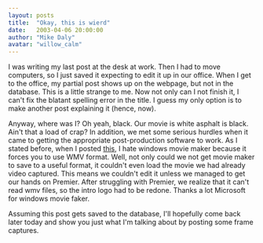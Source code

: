 ```yaml
---
layout: posts
title:  "Okay, this is wierd"
date:   2003-04-06 20:00:00
author: "Mike Daly"
avatar: "willow_calm"
---
```

I was writing my last post at the desk at work. Then I had to move computers, so I just saved it expecting to edit it up in our office. When I get to the office, my partial post shows up on the webpage, but not in the database. This is a little strange to me. Now not only can I not finish it, I can't fix the blatant spelling error in the title. I guess my only option is to make another post explaining it (hence, now).

 Anyway, where was I? Oh yeah, black. Our movie is white asphalt is black. Ain't that a load of crap? In addition, we met some serious hurdles when it came to getting the appropriate post-production software to work. As I stated before, when I posted [this](https://content.duelingmonkeys.com/filespace/willow/introsmall.wmv), I hate windows movie maker because it forces you to use WMV format. Well, not only could we not get movie maker to save to a useful format, it couldn't even load the movie we had already video captured. This means we couldn't edit it unless we managed to get our hands on Premier. After struggling with Premier, we realize that it can't read wmv files, so the intro logo had to be redone. Thanks a lot Microsoft for windows movie faker.

 Assuming this post gets saved to the database, I'll hopefully come back later today and show you just what I'm talking about by posting some frame captures.